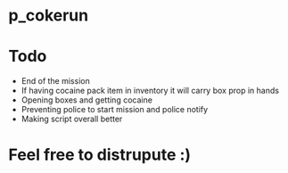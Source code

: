 # p_cokerun
# Todo
- End of the mission
- If having cocaine pack item in inventory it will carry box prop in hands
- Opening boxes and getting cocaine
- Preventing police to start mission and police notify
- Making script overall better

# Feel free to distrupute :)
